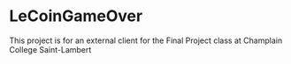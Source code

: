 # LeCoinGameOver
This project is for an external client for the Final Project class at Champlain College Saint-Lambert
